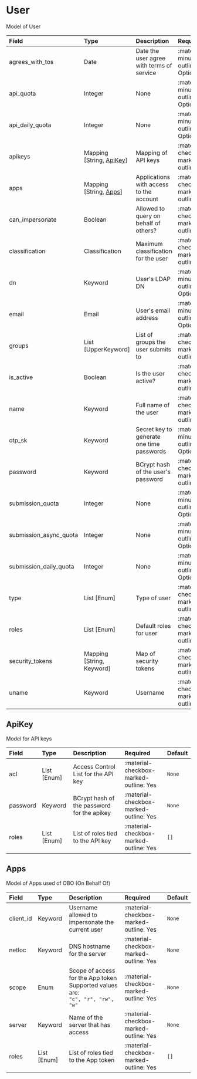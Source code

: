 [comment]: # (AUTOGENERATED MARKDOWN CONTENT. UPDATES TO ODM DOCUMENTATION SHOULD BE DONE THROUGH ASSEMBLYLINE-BASE REPO!)
# User
Model of User

| Field | Type | Description | Required | Default |
| :--- | :--- | :--- | :--- | :--- |
| agrees_with_tos | Date | Date the user agree with terms of service | <div style="width:100px">:material-minus-box-outline: Optional</div> | `None` |
| api_quota | Integer | None | <div style="width:100px">:material-minus-box-outline: Optional</div> | `None` |
| api_daily_quota | Integer | None | <div style="width:100px">:material-minus-box-outline: Optional</div> | `None` |
| apikeys | Mapping [String, [ApiKey](/assemblyline4_docs/odm/models/user/#apikey)] | Mapping of API keys | <div style="width:100px">:material-checkbox-marked-outline: Yes</div> | See [ApiKey](/assemblyline4_docs/odm/models/user/#apikey) for more details. |
| apps | Mapping [String, [Apps](/assemblyline4_docs/odm/models/user/#apps)] | Applications with access to the account | <div style="width:100px">:material-checkbox-marked-outline: Yes</div> | See [Apps](/assemblyline4_docs/odm/models/user/#apps) for more details. |
| can_impersonate | Boolean | Allowed to query on behalf of others? | <div style="width:100px">:material-checkbox-marked-outline: Yes</div> | `False` |
| classification | Classification | Maximum classification for the user | <div style="width:100px">:material-checkbox-marked-outline: Yes</div> | `TLP:C` |
| dn | Keyword | User's LDAP DN | <div style="width:100px">:material-minus-box-outline: Optional</div> | `None` |
| email | Email | User's email address | <div style="width:100px">:material-minus-box-outline: Optional</div> | `None` |
| groups | List [UpperKeyword] | List of groups the user submits to | <div style="width:100px">:material-checkbox-marked-outline: Yes</div> | `[]` |
| is_active | Boolean | Is the user active? | <div style="width:100px">:material-checkbox-marked-outline: Yes</div> | `True` |
| name | Keyword | Full name of the user | <div style="width:100px">:material-checkbox-marked-outline: Yes</div> | `None` |
| otp_sk | Keyword | Secret key to generate one time passwords | <div style="width:100px">:material-minus-box-outline: Optional</div> | `None` |
| password | Keyword | BCrypt hash of the user's password | <div style="width:100px">:material-checkbox-marked-outline: Yes</div> | `None` |
| submission_quota | Integer | None | <div style="width:100px">:material-minus-box-outline: Optional</div> | `None` |
| submission_async_quota | Integer | None | <div style="width:100px">:material-minus-box-outline: Optional</div> | `None` |
| submission_daily_quota | Integer | None | <div style="width:100px">:material-minus-box-outline: Optional</div> | `None` |
| type | List [Enum] | Type of user | <div style="width:100px">:material-checkbox-marked-outline: Yes</div> | `['user']` |
| roles | List [Enum] | Default roles for user | <div style="width:100px">:material-checkbox-marked-outline: Yes</div> | `[]` |
| security_tokens | Mapping [String, Keyword] | Map of security tokens | <div style="width:100px">:material-checkbox-marked-outline: Yes</div> | `{}` |
| uname | Keyword | Username | <div style="width:100px">:material-checkbox-marked-outline: Yes</div> | `None` |


[comment]: # (AUTOGENERATED MARKDOWN CONTENT. UPDATES TO ODM DOCUMENTATION SHOULD BE DONE THROUGH ASSEMBLYLINE-BASE REPO!)
## ApiKey
Model for API keys

| Field | Type | Description | Required | Default |
| :--- | :--- | :--- | :--- | :--- |
| acl | List [Enum] | Access Control List for the API key | <div style="width:100px">:material-checkbox-marked-outline: Yes</div> | `None` |
| password | Keyword | BCrypt hash of the password for the apikey | <div style="width:100px">:material-checkbox-marked-outline: Yes</div> | `None` |
| roles | List [Enum] | List of roles tied to the API key | <div style="width:100px">:material-checkbox-marked-outline: Yes</div> | `[]` |


[comment]: # (AUTOGENERATED MARKDOWN CONTENT. UPDATES TO ODM DOCUMENTATION SHOULD BE DONE THROUGH ASSEMBLYLINE-BASE REPO!)
## Apps
Model of Apps used of OBO (On Behalf Of)

| Field | Type | Description | Required | Default |
| :--- | :--- | :--- | :--- | :--- |
| client_id | Keyword | Username allowed to impersonate the current user | <div style="width:100px">:material-checkbox-marked-outline: Yes</div> | `None` |
| netloc | Keyword | DNS hostname for the server | <div style="width:100px">:material-checkbox-marked-outline: Yes</div> | `None` |
| scope | Enum | Scope of access for the App token<br>Supported values are:<br>`"c", "r", "rw", "w"` | <div style="width:100px">:material-checkbox-marked-outline: Yes</div> | `None` |
| server | Keyword | Name of the server that has access | <div style="width:100px">:material-checkbox-marked-outline: Yes</div> | `None` |
| roles | List [Enum] | List of roles tied to the App token | <div style="width:100px">:material-checkbox-marked-outline: Yes</div> | `[]` |


